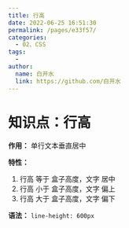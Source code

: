 ```yaml
---
title: 行高
date: 2022-06-25 16:51:30
permalink: /pages/e33f57/
categories:
  - 02、CSS
tags:
  - 
author: 
  name: 白开水
  link: https://github.com/白开水
---
```

# 知识点：行高

**作用：** 单行文本垂直居中

**特性：**
1. 行高 等于 盒子高度，文字 居中
2. 行高 小于 盒子高度，文字 偏上
3. 行高 大于 盒子高度，文字 偏下

**语法：** `line-height: 600px`